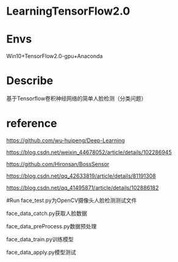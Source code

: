 # LearningTensorFlow2.0

# Envs
Win10+TensorFlow2.0-gpu+Anaconda

# Describe
基于Tensorflow卷积神经网络的简单人脸检测（分类问题）

# reference
https://github.com/wu-huipeng/Deep-Learning

https://blog.csdn.net/weixin_44678052/article/details/102286945

https://github.com/Hironsan/BossSensor

https://blog.csdn.net/qq_42633819/article/details/81191308

https://blog.csdn.net/qq_41495871/article/details/102886182

#Run
face_test.py为OpenCV摄像头人脸检测测试文件

face_data_catch.py获取人脸数据

face_data_preProcess.py数据预处理

face_data_train.py训练模型

face_data_apply.py模型测试
